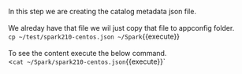 In this step we are creating the catalog metadata json file.
<br><br>
We alreday have that file we wil just copy that file to appconfig folder.<br>
`cp ~/test/spark210-centos.json ~/Spark`{{execute}}
<br><br>
To see the content execute the below command.
<br><`cat ~/Spark/spark210-centos.json`{{execute}}`
